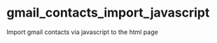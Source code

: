 gmail_contacts_import_javascript
================================

Import gmail contacts via javascript to the html page
